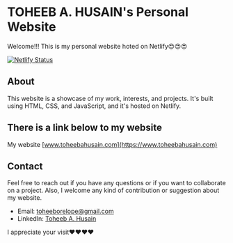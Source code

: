 # TOHEEB A. HUSAIN's Personal Website

Welcome!!!
This is my personal website hoted on Netlify😍😍😍

[![Netlify Status](https://api.netlify.com/api/v1/badges/c151d778-edfa-4bf8-bc48-586002d97f28/deploy-status)](https://app.netlify.com/sites/stellar-torte-ea4f72/deploys)

## About

This website is a showcase of my work, interests, and projects. It's built using HTML, CSS, and JavaScript, and it's hosted on Netlify.

## There is a link below to my website

My website [www.toheebahusain.com](https://www.toheebahusain.com)

## Contact

Feel free to reach out if you have any questions or if you want to collaborate on a project. Also, I welcome any kind of contribution or suggestion about my website.

- Email: toheeborelope@gmail.com
- LinkedIn: [Toheeb A. Husain](https://www.linkedin.com/in/toheeb-ajala-husain-a9110b255/)

I appreciate your visit❤️❤️❤️❤️
